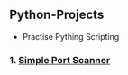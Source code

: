 ## Python-Projects
- Practise Pything Scripting

### 1. [Simple Port Scanner](https://github.com/BushidoUK/Python-Projects/blob/main/SimplePortScan.py)
